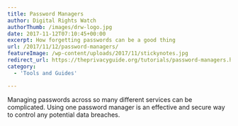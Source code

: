```yaml
---
title: Password Managers
author: Digital Rights Watch
authorThumb: /images/drw-logo.jpg
date: 2017-11-12T07:10:45+00:00
excerpt: How forgetting passwords can be a good thing
url: /2017/11/12/password-managers/
featureImage: /wp-content/uploads/2017/11/stickynotes.jpg
redirect_url: https://theprivacyguide.org/tutorials/password-managers.html
category:
  - 'Tools and Guides'

---
```

Managing passwords across so many different services can be complicated. Using one password manager is an effective and secure way to control any potential data breaches.
